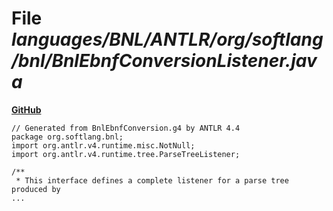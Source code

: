 # File _languages/BNL/ANTLR/org/softlang/bnl/BnlEbnfConversionListener.java_
**[GitHub](https://github.com/softlang/yas/blob/master/languages/BNL/ANTLR/org/softlang/bnl/BnlEbnfConversionListener.java)**
```
// Generated from BnlEbnfConversion.g4 by ANTLR 4.4
package org.softlang.bnl;
import org.antlr.v4.runtime.misc.NotNull;
import org.antlr.v4.runtime.tree.ParseTreeListener;

/**
 * This interface defines a complete listener for a parse tree produced by
...
```
